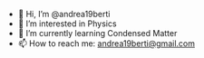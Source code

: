 - 👋 Hi, I’m @andrea19berti
- 👀 I’m interested in Physics
- 🌱 I’m currently learning Condensed Matter
- 📫 How to reach me: andrea19berti@gmail.com

<!---
andrea19berti/andrea19berti is a ✨ special ✨ repository because its `README.md` (this file) appears on your GitHub profile.
You can click the Preview link to take a look at your changes.
--->
